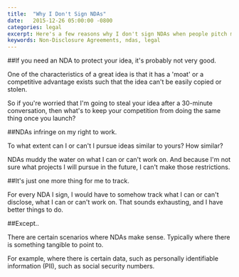 ```yaml
---
title:  "Why I Don't Sign NDAs"
date:   2015-12-26 05:00:00 -0800
categories: legal
excerpt: Here's a few reasons why I don't sign NDAs when people pitch me ideas.
keywords: Non-Disclosure Agreements, ndas, legal
---
```

##If you need an NDA to protect your idea, it's probably not very good.

One of the characteristics of a great idea is that it has a 'moat' or a competitive advantage exists such that the idea can't be easily copied or stolen.

So if you're worried that I'm going to steal your idea after a 30-minute conversation, then what's to keep your competition from doing the same thing once you launch?

##NDAs infringe on my right to work.

To what extent can I or can't I pursue ideas similar to yours? How similar?

NDAs muddy the water on what I can or can't work on. And because I'm not sure what projects I will pursue in the future, I can't make those restrictions.  

##It's just one more thing for me to track.

For every NDA I sign, I would have to somehow track what I can or can't disclose, what I can or can't work on. That sounds exhausting, and I have better things to do.

##Except..

There are certain scenarios where NDAs make sense. Typically where there is something tangible to point to.

For example, where there is certain data, such as personally identifiable information (PII), such as social security numbers.
